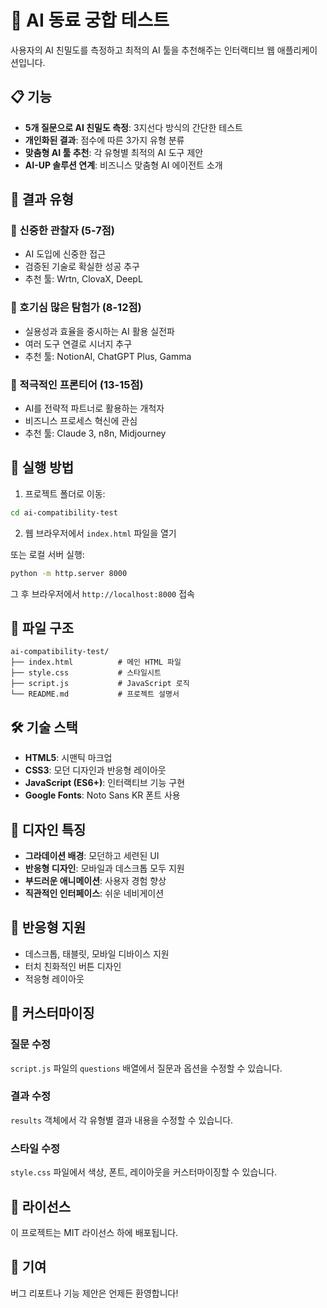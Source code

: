 # 🤖 AI 동료 궁합 테스트

사용자의 AI 친밀도를 측정하고 최적의 AI 툴을 추천해주는 인터랙티브 웹 애플리케이션입니다.

## 📋 기능

- **5개 질문으로 AI 친밀도 측정**: 3지선다 방식의 간단한 테스트
- **개인화된 결과**: 점수에 따른 3가지 유형 분류
- **맞춤형 AI 툴 추천**: 각 유형별 최적의 AI 도구 제안
- **AI-UP 솔루션 연계**: 비즈니스 맞춤형 AI 에이전트 소개

## 🎯 결과 유형

### 👀 신중한 관찰자 (5-7점)
- AI 도입에 신중한 접근
- 검증된 기술로 확실한 성공 추구
- 추천 툴: Wrtn, ClovaX, DeepL

### 🧠 호기심 많은 탐험가 (8-12점)
- 실용성과 효율을 중시하는 AI 활용 실전파
- 여러 도구 연결로 시너지 추구
- 추천 툴: NotionAI, ChatGPT Plus, Gamma

### 🚀 적극적인 프론티어 (13-15점)
- AI를 전략적 파트너로 활용하는 개척자
- 비즈니스 프로세스 혁신에 관심
- 추천 툴: Claude 3, n8n, Midjourney

## 🚀 실행 방법

1. 프로젝트 폴더로 이동:
```bash
cd ai-compatibility-test
```

2. 웹 브라우저에서 `index.html` 파일을 열기

또는 로컬 서버 실행:
```bash
python -m http.server 8000
```
그 후 브라우저에서 `http://localhost:8000` 접속

## 📁 파일 구조

```
ai-compatibility-test/
├── index.html          # 메인 HTML 파일
├── style.css           # 스타일시트
├── script.js           # JavaScript 로직
└── README.md           # 프로젝트 설명서
```

## 🛠 기술 스택

- **HTML5**: 시맨틱 마크업
- **CSS3**: 모던 디자인과 반응형 레이아웃
- **JavaScript (ES6+)**: 인터랙티브 기능 구현
- **Google Fonts**: Noto Sans KR 폰트 사용

## 🎨 디자인 특징

- **그라데이션 배경**: 모던하고 세련된 UI
- **반응형 디자인**: 모바일과 데스크톱 모두 지원
- **부드러운 애니메이션**: 사용자 경험 향상
- **직관적인 인터페이스**: 쉬운 네비게이션

## 📱 반응형 지원

- 데스크톱, 태블릿, 모바일 디바이스 지원
- 터치 친화적인 버튼 디자인
- 적응형 레이아웃

## 🔧 커스터마이징

### 질문 수정
`script.js` 파일의 `questions` 배열에서 질문과 옵션을 수정할 수 있습니다.

### 결과 수정
`results` 객체에서 각 유형별 결과 내용을 수정할 수 있습니다.

### 스타일 수정
`style.css` 파일에서 색상, 폰트, 레이아웃을 커스터마이징할 수 있습니다.

## 📄 라이선스

이 프로젝트는 MIT 라이선스 하에 배포됩니다.

## 🤝 기여

버그 리포트나 기능 제안은 언제든 환영합니다! 